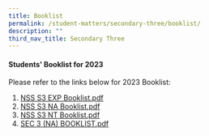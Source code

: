 ```yaml
---
title: Booklist
permalink: /student-matters/secondary-three/booklist/
description: ""
third_nav_title: Secondary Three
---
```

<h4><strong>Students' Booklist for 2023</strong></h4>
<p>Please refer to the links below for 2023 Booklist:</p>
<ol>
<li><a class="refobj" href="/files/S3%20EXP.pdf" target="">NSS S3 EXP Booklist.pdf</a></li>
<li><a class="refobj" href="/files/S3%20NA.pdf" target="">NSS S3 NA Booklist.pdf</a></li>
<li><a class="refobj" href="/files/S3%20NT.pdf" target="">NSS S3 NT Booklist.pdf</a></li>
<li><a class="refobj" href="/files/SEC%203%20(NA)%20BOOKLIST.pdf">SEC 3 (NA) BOOKLIST.pdf</a></li>
</ol>